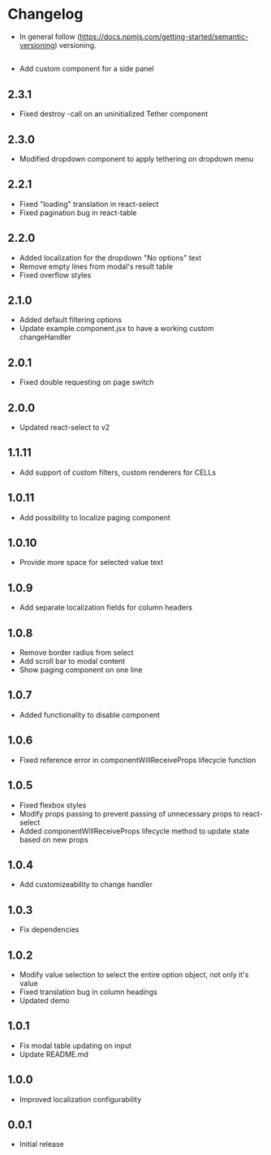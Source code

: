 # Changelog

* In general follow (https://docs.npmjs.com/getting-started/semantic-versioning) versioning.

## <next>
* Add custom component for a side panel

## 2.3.1
* Fixed destroy -call on an uninitialized Tether component

## 2.3.0
* Modified dropdown component to apply tethering on dropdown menu

## 2.2.1
* Fixed "loading" translation in react-select
* Fixed pagination bug in react-table

## 2.2.0
* Added localization for the dropdown "No options" text
* Remove empty lines from modal's result table
* Fixed overflow styles

## 2.1.0
* Added default filtering options
* Update example.component.jsx to have a working custom changeHandler

## 2.0.1
* Fixed double requesting on page switch

## 2.0.0
* Updated react-select to v2

## 1.1.11
* Add support of custom filters, custom renderers for CELLs

## 1.0.11
* Add possibility to localize paging component

## 1.0.10
* Provide more space for selected value text

## 1.0.9
* Add separate localization fields for column headers

## 1.0.8
* Remove border radius from select
* Add scroll bar to modal content
* Show paging component on one line

## 1.0.7
* Added functionality to disable component

## 1.0.6
* Fixed reference error in componentWillReceiveProps lifecycle function

## 1.0.5
* Fixed flexbox styles
* Modify props passing to prevent passing of unnecessary props to react-select
* Added componentWillReceiveProps lifecycle method to update state based on new props

## 1.0.4
* Add customizeability to change handler

## 1.0.3
* Fix dependencies

## 1.0.2
* Modify value selection to select the entire option object, not only it's value
* Fixed translation bug in column headings
* Updated demo

## 1.0.1
* Fix modal table updating on input
* Update README.md

## 1.0.0
* Improved localization configurability

## 0.0.1
* Initial release
